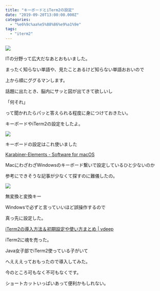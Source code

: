 ```yaml
---
title: "キーボードとiTerm2の設定"
date: "2019-09-20T13:00:00.000Z"
categories: 
  - "%e6%9c%aa%e5%88%86%e9%a1%9e"
tags: 
  - "iterm2"
---
```


![](images/Screenshot_2019-09-19-23-39-57.jpg)

ITの分野って広大だなあとおもいました。

まったく知らない単語や、見たことあるけど知らない単語おおいので

上から順にググるマンします。

話題に出たとき、脳内にサッと図が出てきて欲しいし

「何それ」

って聞かれたらパッと答えられる程度に身につけておきたい。

  
キーボードやiTerm2の設定をしたよ。

![](https://media.discordapp.net/attachments/618599604618788874/624086171105886219/2019-09-19-12-35-16.jpg?width=585&height=585)

キーボードの設定はこれ使いました

[Karabiner-Elements - Software for macOS](https://pqrs.org/osx/karabiner/)

MacにわざわざWindowsのキーボード繋いで設定しているひと少ないのか

参考にできそうな記事が少なくて探すのに難儀したの。

![](http://wp.suwa3.me/wp-content/uploads/2019/09/e382b9e382afe383aae383bce383b3e382b7e383a7e38383e38388-2019-09-21-12.15.52.png?w=1015)

無変換と変換キー

Windowsで必ずと言っていいほど誤操作するので

真っ先に設定した。

[iTerm2の導入方法＆初期設定や使い方まとめ | vdeep](http://vdeep.net/iterm2)

iTerm2に魂を売った。

Java女子部でiTerm2使っている子がいて

へえええっておもったので導入してみた。

今のところ可もなく不可もなくです。

ショートカットいっぱいあって便利かもしれない。
